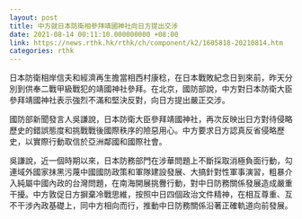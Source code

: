 ```yaml
---
layout: post
title: 中方就日本防衛相參拜靖國神社向日方提出交涉
date: 2021-08-14 00:11:10.000000000 +08:00
link: https://news.rthk.hk/rthk/ch/component/k2/1605818-20210814.htm
categories: rthk
---
```


日本防衛相岸信夫和經濟再生擔當相西村康稔，在日本戰敗紀念日到來前，昨天分別到供奉二戰甲級戰犯的靖國神社參拜。在北京，國防部說，中方對日本防衛大臣參拜靖國神社表示強烈不滿和堅決反對，向日方提出嚴正交涉。

國防部新聞發言人吳謙說，日本防衛大臣參拜靖國神社，再次反映出日方對待侵略歷史的錯誤態度和挑戰戰後國際秩序的險惡用心。中方要求日方認真反省侵略歷史，以實際行動取信於亞洲鄰國和國際社會。

吳謙說，近一個時期以來，日本防務部門在涉華問題上不斷採取消極負面行動，勾連域外國家抹黑污蔑中國國防政策和軍隊建設發展、大搞針對性軍事演習，粗暴介入純屬中國內政的台灣問題，在南海開展挑釁行動，對中日防務關係發展造成嚴重干擾。中方敦促日方摒棄冷戰思維，按照中日四個政治文件精神，在相互尊重、互不干涉內政基礎上，同中方相向而行，推動中日防務關係沿著正確軌道向前發展。
